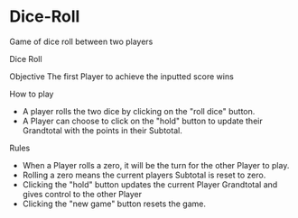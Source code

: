 # Dice-Roll
Game of dice roll between two players


Dice Roll

Objective
The first Player to achieve the inputted score wins

How to play
- A player rolls the two dice by clicking on the "roll dice" button.
- A Player can choose to click on the "hold" button to update their Grandtotal with the points in their Subtotal.

Rules
- When a Player rolls a zero, it will be the turn for the other Player to play.
- Rolling a zero means the current players Subtotal is reset to zero.
- Clicking the "hold" button updates the current Player Grandtotal and gives control to the other Player
- Clicking the "new game" button resets the game.
